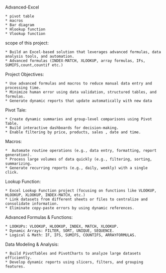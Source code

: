 Advanced-Excel

    * pivot table
    * macros
    * Bar diagram
    * Hlookup function
    * Vlookup function
    
scope of this project:

    * Build an Excel-based solution that leverages advanced formulas, data analysis tools, and automation.
    * Advanced formulas (INDEX-MATCH, XLOOKUP, array formulas, IFs, SUMIFS,count,countif etc.)
    
Project Objectives:

    * Use advanced formulas and macros to reduce manual data entry and processing time.
    * Minimize human error using data validation, structured tables, and formulas.
    * Generate dynamic reports that update automatically with new data

Pivot Tale:

    * Create dynamic summaries and group-level comparisons using Pivot Table.
    * Build interactive dashboards for decision-making.
    * Enable filtering by price, products, sales , date and time.

Macros:

    *  Automate routine operations (e.g., data entry, formatting, report generation).
    * Process large volumes of data quickly (e.g., filtering, sorting, summarizing.
    * Generate recurring reports (e.g., daily, weekly) with a single click.

Lookup Function:

    * Excel Lookup Function project (focusing on functions like VLOOKUP, HLOOKUP, XLOOKUP, INDEX-MATCH, etc.)
    * Link datasets from different sheets or files to centralize and consolidate information.
    * Eliminate copy-paste errors by using dynamic references.

Advanced Formulas & Functions:

    * LOOKUPs: VLOOKUP, HLOOKUP, INDEX, MATCH, XLOOKUP.
    * Dynamic Arrays: FILTER, SORT, UNIQUE, SEQUENCE.
    * Logical & Math: IF, IFS, SUMIFS, COUNTIFS, ARRAYFORMULAS.

Data Modeling & Analysis:

    * Build PivotTables and PivotCharts to analyze large datasets efficiently.
    * Develop dynamic reports using slicers, filters, and grouping features.


     
